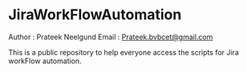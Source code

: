 # JiraWorkFlowAutomation

Author : Prateek Neelgund 
Email : Prateek.bvbcet@gmail.com

This is a public repository to help everyone access the scripts for Jira workFlow  automation.

